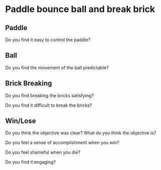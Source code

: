 # Paddle bounce ball and break brick

## Paddle

Do you find it easy to control the paddle?

## Ball

Do you find the movement of the ball predictable?

## Brick Breaking

Do you find breaking the bricks satisfying?

Do you find it difficult to break the bricks?

## Win/Lose

Do you think the objective was clear? What do you think the objective is?

Do you feel a sense of accomplishment when you win?

Do you feel shameful when you die?

Do you find it engaging?